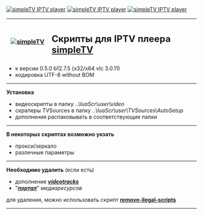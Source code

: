 [![simpleTV IPTV player](https://img.shields.io/badge/simpleTV%20IPTV%20player-YouTube%20script-red)](https://github.com/Nexterr/simpleTV.youtube)
[![simpleTV IPTV player](https://img.shields.io/badge/simpleTV%20IPTV%20player-API-blue)](http://iptv.gen12.net/dokuwiki/doku.php?id=mantis:simpletv:api)
[![simpleTV IPTV player](https://img.shields.io/badge/simpleTV%20IPTV%20player-Lua%205.1-blue)](https://www.lua.org/manual/5.1/)
<div class="table sectionedit1">
<table class="inline" style="height: 107px;" width="586">
<tbody>
<tr class="row0">
<th class="col0" style="width: 96.0167px;"><a href="http://iptv.gen12.net/"><img class="media" src="http://iptv.gen12.net/dokuwiki/lib/exe/fetch.php?cache=&amp;media=mantis:simpletv:cb0ur-wpg7e.png" alt="simpleTV" /></a></th>
<th class="col1 rightalign" style="width: 473.983px;" colspan="3">
<h2 style="text-align: left;"><strong class="">Скрипты для IPTV плеера <a class="urlextern" title="http://iptv.gen12.net" href="http://iptv.gen12.net" target="_tab" rel="nofollow noopener">simpleTV</a></strong></h2>
</th>
</tr>
</tbody>
</table>
</div>

- к версии 0.5.0 b12.7.5 (x32/x64 vlc 3.0.11)
- кодировка UTF-8 without BOM 

---------------------------------------------
**Установка**
 - видеоскрипты в папку _..\luaScr\user\video_
 - скраперы TVSources в папку _..\luaScr\user\TVSources\AutoSetup_
 - дополнения распаковывать в соответствующие папки
---------------------------------------------
**В некоторых скриптах возможно укзать**
 - прокси/зеркало
 - различные параметры
---------------------------------------------
**Необходимо удалить** (если есть)
- дополнение [_**videotracks**_](http://iptv.gen12.net/bugtracker/view.php?id=1704)
- "[_**портал**_](http://iptv.gen12.net/bugtracker/view.php?id=1596)" _медиаресурсов_

для удаления, можно использовать скрипт [**remove-ilegal-scripts**](https://github.com/Nexterr/simpleTV/blob/master/addons/_remove-ilegal-scripts.zip)

-------------
